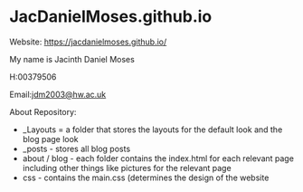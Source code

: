 # JacDanielMoses.github.io

Website: https://jacdanielmoses.github.io/

My name is Jacinth Daniel Moses

H:00379506

Email:jdm2003@hw.ac.uk

About Repository:
- _Layouts = a folder that stores the layouts for the default look and the blog page look
- _posts - stores all blog posts
- about / blog - each folder contains the index.html for each relevant page including other things like pictures for the relevant page
- css - contains the main.css (determines the design of the website
